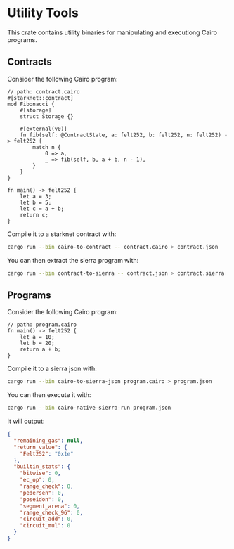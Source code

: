 # Utility Tools

This crate contains utility binaries for manipulating and executiong Cairo programs.

## Contracts

Consider the following Cairo program:
```cairo
// path: contract.cairo
#[starknet::contract]
mod Fibonacci {
    #[storage]
    struct Storage {}

    #[external(v0)]
    fn fib(self: @ContractState, a: felt252, b: felt252, n: felt252) -> felt252 {
        match n {
            0 => a,
            _ => fib(self, b, a + b, n - 1),
        }
    }
}

fn main() -> felt252 {
    let a = 3;
    let b = 5;
    let c = a + b;
    return c;
}
```

Compile it to a starknet contract with:
```bash
cargo run --bin cairo-to-contract -- contract.cairo > contract.json
```

You can then extract the sierra program with:
```bash
cargo run --bin contract-to-sierra -- contract.json > contract.sierra
```

## Programs

Consider the following Cairo program:
```cairo
// path: program.cairo
fn main() -> felt252 {
    let a = 10;
    let b = 20;
    return a + b;
}
```

Compile it to a sierra json with:
```bash
cargo run --bin cairo-to-sierra-json program.cairo > program.json
```

You can then execute it with:
```bash
cargo run --bin cairo-native-sierra-run program.json
```

It will output:
```json
{
  "remaining_gas": null,
  "return_value": {
    "Felt252": "0x1e"
  },
  "builtin_stats": {
    "bitwise": 0,
    "ec_op": 0,
    "range_check": 0,
    "pedersen": 0,
    "poseidon": 0,
    "segment_arena": 0,
    "range_check_96": 0,
    "circuit_add": 0,
    "circuit_mul": 0
  }
}
```
